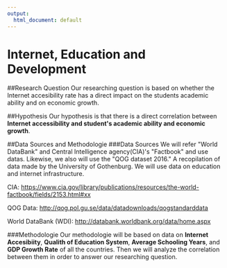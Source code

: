 ```yaml
---
output:
  html_document: default
---
```

# Internet, Education and Development

##Research Question 
Our researching question is based on whether the Internet accesibility rate has a direct impact on the students academic ability and on economic growth.

##Hypothesis
Our hypothesis is that there is a direct correlation between **Internet accessibility and student's academic ability and economic growth**.

##Data Sources and Methodologie
###Data Sources
We will refer "World DataBank" and Central Intelligence agency(CIA)'s "Factbook" and  use datas. Likewise, we also will use the "QOG dataset 2016." A recopilation of data made by the University of Gothenburg. We will use data on education and internet infrastructure.

CIA: https://www.cia.gov/library/publications/resources/the-world-factbook/fields/2153.html#xx

QOG Data: http://qog.pol.gu.se/data/datadownloads/qogstandarddata

World DataBank (WDI): http://databank.worldbank.org/data/home.aspx

###Methodologie
Our methodologie will be based on data on **Internet Accesibiity**, **Qualith of Education System**, **Average Schooling Years**, and **GDP Growth Rate** of all the countries. Then we will analyze the correlation between them in order to answer our researching question. 
